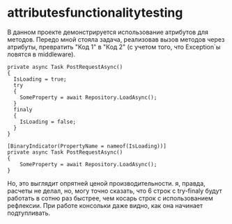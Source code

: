 # attributesfunctionalitytesting


В данном проекте демонстрируется использование атрибутов для методов.
Передо мной стояла задача, реализовав вызов методов через атрибуты, превратить "Код 1" в "Код 2" (с учетом того, что Exception\`ы ловятcя в middleware). 


```
private async Task PostRequestAsync()
{
  IsLoading = true;
  try
  {
    SomeProperty = await Repository.LoadAsync();
  }
  finaly
  {
    IsLoading = false;
  }
}
```

```
[BinaryIndicator(PropertyName = nameof(IsLoading))]
private async Task PostRequestAsync()
{
    SomeProperty = await Repository.LoadAsync();
}
```

Но, это выглядит опрятней ценой производительности. я, правда, расчеты не делал, но, могу точно сказать, что 6 строк с try-finaly будут работать в сотню раз быстрее, 
чем косарь строк с использованием рефлексии. При работе консольки даже видно, как она начинает подтупливать.
